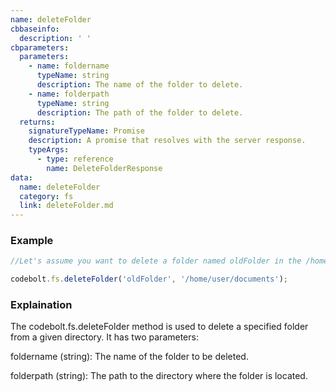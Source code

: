 ```yaml
---
name: deleteFolder
cbbaseinfo:
  description: ' '
cbparameters:
  parameters:
    - name: foldername
      typeName: string
      description: The name of the folder to delete.
    - name: folderpath
      typeName: string
      description: The path of the folder to delete.
  returns:
    signatureTypeName: Promise
    description: A promise that resolves with the server response.
    typeArgs:
      - type: reference
        name: DeleteFolderResponse
data:
  name: deleteFolder
  category: fs
  link: deleteFolder.md
---
```

<CBBaseInfo/> 
 <CBParameters/>

### Example 

```js 
//Let's assume you want to delete a folder named oldFolder in the /home/user/documents directory.

codebolt.fs.deleteFolder('oldFolder', '/home/user/documents');

```


### Explaination

The codebolt.fs.deleteFolder method is used to delete a specified folder from a given directory. It has two parameters:

foldername (string): The name of the folder to be deleted.

folderpath (string): The path to the directory where the folder is located.